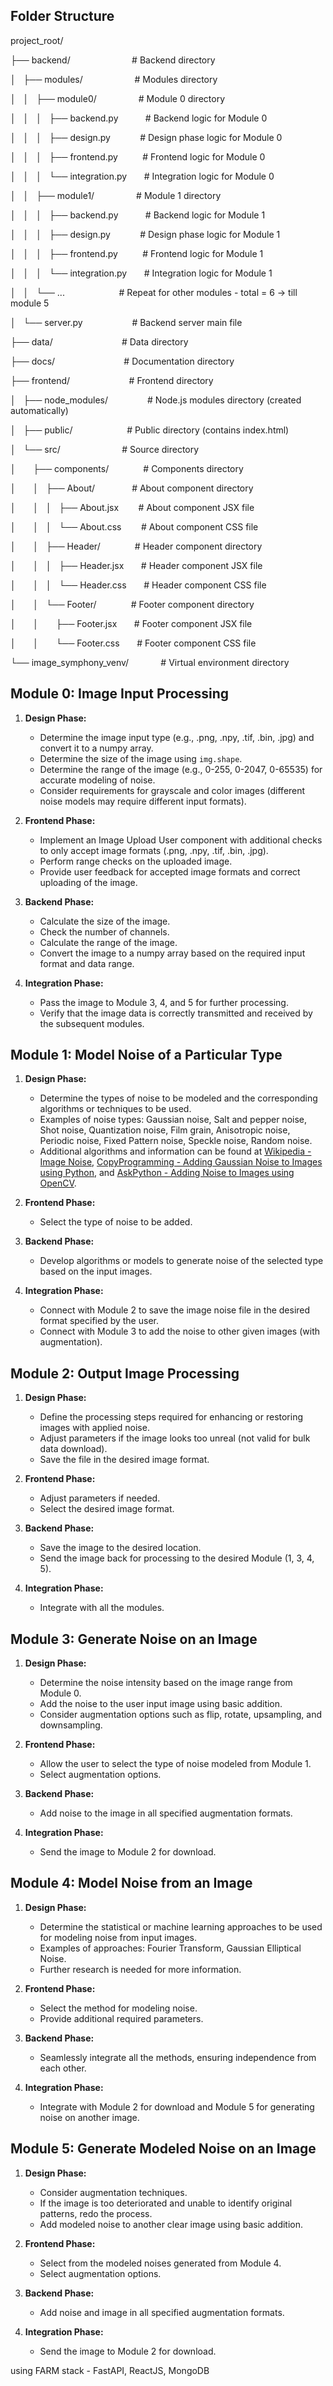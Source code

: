 
## Folder Structure

project_root/

├── backend/                         # Backend directory

│   ├── modules/                     # Modules directory

│   │   ├── module0/                 # Module 0 directory

│   │   │   ├── backend.py           # Backend logic for Module 0

│   │   │   ├── design.py            # Design phase logic for Module 0

│   │   │   ├── frontend.py          # Frontend logic for Module 0

│   │   │   └── integration.py       # Integration logic for Module 0

│   │   ├── module1/                 # Module 1 directory

│   │   │   ├── backend.py           # Backend logic for Module 1

│   │   │   ├── design.py            # Design phase logic for Module 1

│   │   │   ├── frontend.py          # Frontend logic for Module 1

│   │   │   └── integration.py       # Integration logic for Module 1

│   │   └── ...                      # Repeat for other modules - total = 6 -> till module 5

│   └── server.py                    # Backend server main file

├── data/                            # Data directory

├── docs/                            # Documentation directory

├── frontend/                        # Frontend directory

│   ├── node_modules/                # Node.js modules directory (created automatically)

│   ├── public/                      # Public directory (contains index.html)

│   └── src/                         # Source directory

│       ├── components/              # Components directory

│       │   ├── About/               # About component directory

│       │   │   ├── About.jsx        # About component JSX file

│       │   │   └── About.css        # About component CSS file

│       │   ├── Header/              # Header component directory

│       │   │   ├── Header.jsx       # Header component JSX file

│       │   │   └── Header.css       # Header component CSS file

│       │   └── Footer/              # Footer component directory

│       │       ├── Footer.jsx       # Footer component JSX file

│       │       └── Footer.css       # Footer component CSS file

└── image_symphony_venv/             # Virtual environment directory



## Module 0: Image Input Processing

1. **Design Phase:**
    - Determine the image input type (e.g., .png, .npy, .tif, .bin, .jpg) and convert it to a numpy array.
    - Determine the size of the image using `img.shape`.
    - Determine the range of the image (e.g., 0-255, 0-2047, 0-65535) for accurate modeling of noise.
    - Consider requirements for grayscale and color images (different noise models may require different input formats).

2. **Frontend Phase:**
    - Implement an Image Upload User component with additional checks to only accept image formats (.png, .npy, .tif, .bin, .jpg).
    - Perform range checks on the uploaded image.
    - Provide user feedback for accepted image formats and correct uploading of the image.

3. **Backend Phase:**
    - Calculate the size of the image.
    - Check the number of channels.
    - Calculate the range of the image.
    - Convert the image to a numpy array based on the required input format and data range.

4. **Integration Phase:**
    - Pass the image to Module 3, 4, and 5 for further processing.
    - Verify that the image data is correctly transmitted and received by the subsequent modules.

## Module 1: Model Noise of a Particular Type

1. **Design Phase:**
    - Determine the types of noise to be modeled and the corresponding algorithms or techniques to be used.
    - Examples of noise types: Gaussian noise, Salt and pepper noise, Shot noise, Quantization noise, Film grain, Anisotropic noise, Periodic noise, Fixed Pattern noise, Speckle noise, Random noise.
    - Additional algorithms and information can be found at [Wikipedia - Image Noise](https://en.wikipedia.org/wiki/Image_noise), [CopyProgramming - Adding Gaussian Noise to Images using Python](https://copyprogramming.com/howto/insert-white-gaussian-nois-in-images-using-python), and [AskPython - Adding Noise to Images using OpenCV](https://www.askpython.com/python/examples/adding-noise-images-opencv).

2. **Frontend Phase:**
    - Select the type of noise to be added.

3. **Backend Phase:**
    - Develop algorithms or models to generate noise of the selected type based on the input images.

4. **Integration Phase:**
    - Connect with Module 2 to save the image noise file in the desired format specified by the user.
    - Connect with Module 3 to add the noise to other given images (with augmentation).

## Module 2: Output Image Processing

1. **Design Phase:**
    - Define the processing steps required for enhancing or restoring images with applied noise.
    - Adjust parameters if the image looks too unreal (not valid for bulk data download).
    - Save the file in the desired image format.

2. **Frontend Phase:**
    - Adjust parameters if needed.
    - Select the desired image format.

3. **Backend Phase:**
    - Save the image to the desired location.
    - Send the image back for processing to the desired Module (1, 3, 4, 5).

4. **Integration Phase:**
    - Integrate with all the modules.

## Module 3: Generate Noise on an Image

1. **Design Phase:**
    - Determine the noise intensity based on the image range from Module 0.
    - Add the noise to the user input image using basic addition.
    - Consider augmentation options such as flip, rotate, upsampling, and downsampling.

2. **Frontend Phase:**
    - Allow the user to select the type of noise modeled from Module 1.
    - Select augmentation options.

3. **Backend Phase:**
    - Add noise to the image in all specified augmentation formats.

4. **Integration Phase:**
    - Send the image to Module 2 for download.

## Module 4: Model Noise from an Image

1. **Design Phase:**
    - Determine the statistical or machine learning approaches to be used for modeling noise from input images.
    - Examples of approaches: Fourier Transform, Gaussian Elliptical Noise.
    - Further research is needed for more information.

2. **Frontend Phase:**
    - Select the method for modeling noise.
    - Provide additional required parameters.

3. **Backend Phase:**
    - Seamlessly integrate all the methods, ensuring independence from each other.

4. **Integration Phase:**
    - Integrate with Module 2 for download and Module 5 for generating noise on another image.

## Module 5: Generate Modeled Noise on an Image

1. **Design Phase:**
    - Consider augmentation techniques.
    - If the image is too deteriorated and unable to identify original patterns, redo the process.
    - Add modeled noise to another clear image using basic addition.

2. **Frontend Phase:**
    - Select from the modeled noises generated from Module 4.
    - Select augmentation options.

3. **Backend Phase:**
    - Add noise and image in all specified augmentation formats.

4. **Integration Phase:**
    - Send the image to Module 2 for download.


using FARM stack - FastAPI, ReactJS, MongoDB
